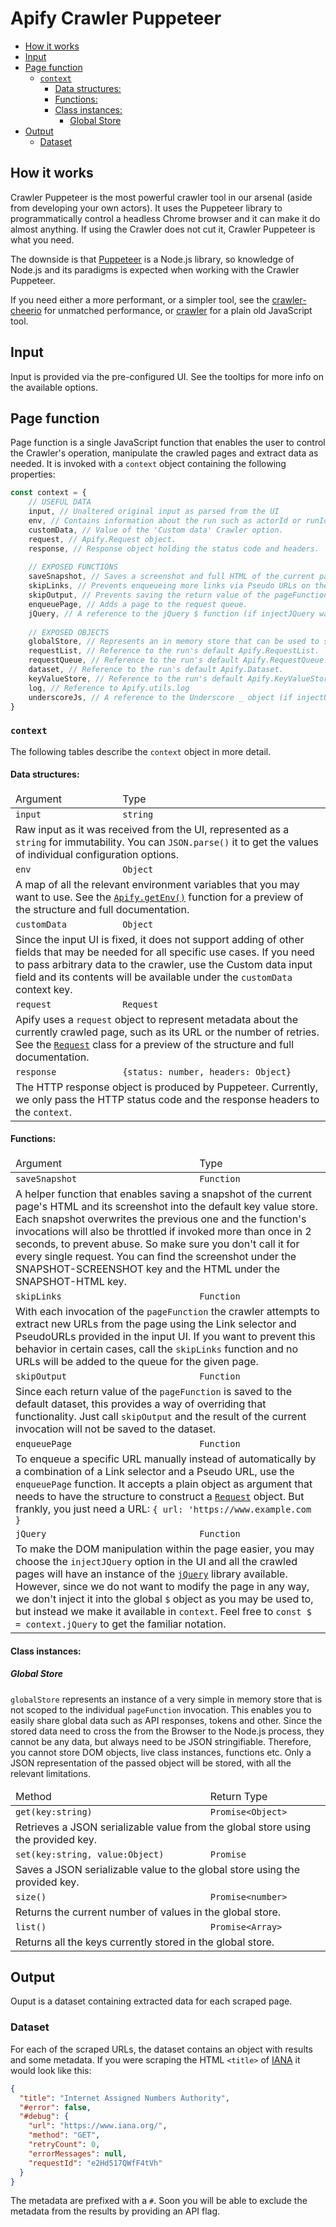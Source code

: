 # Apify Crawler Puppeteer

<!-- toc -->

- [How it works](#how-it-works)
- [Input](#input)
- [Page function](#page-function)
  * [`context`](#context)
    + [Data structures:](#data-structures)
    + [Functions:](#functions)
    + [Class instances:](#class-instances)
      - [Global Store](#global-store)
- [Output](#output)
  * [Dataset](#dataset)

<!-- tocstop -->

## How it works
Crawler Puppeteer is the most powerful crawler tool in our arsenal (aside from developing your own actors).
It uses the Puppeteer library to programmatically control a headless Chrome browser and it can make it do
almost anything. If using the Crawler does not cut it, Crawler Puppeteer is what you need.

The downside is that [Puppeteer](https://github.com/GoogleChrome/puppeteer/) is a Node.js library,
so knowledge of Node.js and its paradigms is expected when working with the Crawler Puppeteer.

If you need either a more performant, or a simpler tool, see the 
[crawler-cheerio](https://www.apify.com/apify/crawler-cheerio) for unmatched performance,
or [crawler](https://www.apify.com/apify/crawler) for a plain old JavaScript tool.

## Input
Input is provided via the pre-configured UI. See the tooltips for more info on the available options.

## Page function
Page function is a single JavaScript function that enables the user to control the Crawler's operation,
manipulate the crawled pages and extract data as needed. It is invoked with a `context` object
containing the following properties:

```js
const context = {
    // USEFUL DATA
    input, // Unaltered original input as parsed from the UI
    env, // Contains information about the run such as actorId or runId
    customData, // Value of the 'Custom data' Crawler option.
    request, // Apify.Request object.
    response, // Response object holding the status code and headers.
    
    // EXPOSED FUNCTIONS
    saveSnapshot, // Saves a screenshot and full HTML of the current page to the key value store.
    skipLinks, // Prevents enqueueing more links via Pseudo URLs on the current page.
    skipOutput, // Prevents saving the return value of the pageFunction to the default dataset.
    enqueuePage, // Adds a page to the request queue.
    jQuery, // A reference to the jQuery $ function (if injectJQuery was used).
    
    // EXPOSED OBJECTS
    globalStore, // Represents an in memory store that can be used to share data across pageFunction invocations.
    requestList, // Reference to the run's default Apify.RequestList.
    requestQueue, // Reference to the run's default Apify.RequestQueue.
    dataset, // Reference to the run's default Apify.Dataset.
    keyValueStore, // Reference to the run's default Apify.KeyValueStore.
    log, // Reference to Apify.utils.log 
    underscoreJs, // A reference to the Underscore _ object (if injectUnderscore was used).
}
```
### `context`
The following tables describe the `context` object in more detail.

#### Data structures:
<table>
<thead>
    <tr><td>Argument</td><td>Type</td></tr>
</thead>
<tbody>
    <tr><td><code>input</code></td><td><code>string</code></td></tr>
    <tr><td colspan="2">
        Raw input as it was received from the UI, represented as a <code>string</code> for immutability.
        You can <code>JSON.parse()</code> it to get the values of individual configuration options.
    </td></tr>
    <tr><td><code>env</code></td><td><code>Object</code></td></tr>
    <tr><td colspan="2">
        A map of all the relevant environment variables that you may want to use. See the
        <a href="https://sdk.apify.com/docs/api/apify#apifygetenv-code-object-code" target="_blank"><code>Apify.getEnv()</code></a>
        function for a preview of the structure and full documentation.
    </td></tr>
    <tr><td><code>customData</code></td><td><code>Object</code></td></tr>
    <tr><td colspan="2">
        Since the input UI is fixed, it does not support adding of other fields that may be needed for all
        specific use cases. If you need to pass arbitrary data to the crawler, use the Custom data input field
        and its contents will be available under the <code>customData</code> context key.
    </td></tr>
    <tr><td><code>request</code></td><td><code>Request</code></td></tr>
    <tr><td colspan="2">
        Apify uses a <code>request</code> object to represent metadata about the currently crawled page,
        such as its URL or the number of retries. See the
        <a href="https://sdk.apify.com/docs/api/request" target="_blank"><code>Request</code></a>
        class for a preview of the structure and full documentation.
    </td></tr>
    <tr><td><code>response</code></td><td><code>{status: number, headers: Object}</code></td></tr>
    <tr><td colspan="2">
        The HTTP response object is produced by Puppeteer. Currently, we only pass the HTTP status code
        and the response headers to the <code>context</code>.
    </td></tr>
</tbody>
</table>

#### Functions:
<table>
<thead>
    <tr><td>Argument</td><td>Type</td></tr>
</thead>
<tbody>
    <tr><td><code>saveSnapshot</code></td><td><code>Function</code></td></tr>
    <tr><td colspan="2">
        A helper function that enables saving a snapshot of the current page's HTML and its screenshot
        into the default key value store. Each snapshot overwrites the previous one and the function's
        invocations will also be throttled if invoked more than once in 2 seconds, to prevent abuse.
        So make sure you don't call it for every single request. You can find the screenshot under
        the SNAPSHOT-SCREENSHOT key and the HTML under the SNAPSHOT-HTML key.
    </td></tr>
    <tr><td><code>skipLinks</code></td><td><code>Function</code></td></tr>
    <tr><td colspan="2">
        With each invocation of the <code>pageFunction</code> the crawler attempts to extract
        new URLs from the page using the Link selector and PseudoURLs provided in the input UI.
        If you want to prevent this behavior in certain cases, call the <code>skipLinks</code>
        function and no URLs will be added to the queue for the given page.
    </td></tr>
    <tr><td><code>skipOutput</code></td><td><code>Function</code></td></tr>
    <tr><td colspan="2">
        Since each return value of the <code>pageFunction</code> is saved to the default dataset,
        this provides a way of overriding that functionality. Just call <code>skipOutput</code>
        and the result of the current invocation will not be saved to the dataset.
    </td></tr>
    <tr><td><code>enqueuePage</code></td><td><code>Function</code></td></tr>
    <tr><td colspan="2">
        To enqueue a specific URL manually instead of automatically by a combination of a Link selector
        and a Pseudo URL, use the <code>enqueuePage</code> function. It accepts a plain object as argument
        that needs to have the structure to construct a
        <a href="https://sdk.apify.com/docs/api/request" target="_blank"><code>Request</code></a> object.
        But frankly, you just need a URL: <code>{ url: 'https://www.example.com }</code>
    </td></tr>
    <tr><td><code>jQuery</code></td><td><code>Function</code></td></tr>
    <tr><td colspan="2">
        To make the DOM manipulation within the page easier, you may choose the <code>injectJQuery</code>
        option in the UI and all the crawled pages will have an instance of the
        <a href="https://sdk.apify.com/docs/api/request" target="_blank"><code>jQuery</code></a> library
        available. However, since we do not want to modify the page in any way, we don't inject it
        into the global <code>$</code> object as you may be used to, but instead we make it available
        in <code>context</code>. Feel free to <code>const $ = context.jQuery</code> to get the familiar notation.
    </td></tr>
</tbody>
</table>

#### Class instances:
##### Global Store
`globalStore` represents an instance of a very simple in memory store that is not scoped to the individual
`pageFunction` invocation. This enables you to easily share global data such as API responses, tokens and other.
Since the stored data need to cross the from the Browser to the Node.js process, they cannot be any data,
but always need to be JSON stringifiable. Therefore, you cannot store DOM objects, live class instances,
functions etc. Only a JSON representation of the passed object will be stored, with all the relevant limitations.

<table>
<thead>
    <tr><td>Method</td><td>Return Type</td></tr>
</thead>
<tbody>
    <tr><td><code>get(key:string)</code></td><td><code>Promise&lt;Object&gt;</code></td></tr>
    <tr><td colspan="2">
        Retrieves a JSON serializable value from the global store using the provided key.
    </td></tr>
    <tr><td><code>set(key:string, value:Object)</code></td><td><code>Promise</code></td></tr>
    <tr><td colspan="2">
        Saves a JSON serializable value to the global store using the provided key.
    </td></tr>
    <tr><td><code>size()</code></td><td><code>Promise&lt;number&gt;</code></td></tr>
    <tr><td colspan="2">
        Returns the current number of values in the global store.
    </td></tr>
    <tr><td><code>list()</code></td><td><code>Promise&lt;Array&gt;</code></td></tr>
    <tr><td colspan="2">
        Returns all the keys currently stored in the global store.
    </td></tr>
</tbody>
</table>

## Output

Ouput is a dataset containing extracted data for each scraped page.

### Dataset
For each of the scraped URLs, the dataset contains an object with results and some metadata.
If you were scraping the HTML `<title>` of [IANA](https://www.iana.org/) it would look like this:

```json
{
  "title": "Internet Assigned Numbers Authority",
  "#error": false,
  "#debug": {
    "url": "https://www.iana.org/",
    "method": "GET",
    "retryCount": 0,
    "errorMessages": null,
    "requestId": "e2Hd517QWfF4tVh"
  }
}
```

The metadata are prefixed with a `#`. Soon you will be able to exclude the metadata
from the results by providing an API flag.
